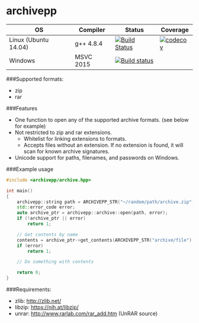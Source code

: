 # archivepp

OS | Compiler | Status | Coverage
---|----------|--------|----------
Linux (Ubuntu 14.04)|g++ 4.8.4|[![Build Status](https://travis-ci.org/pierobot/archivepp.svg?branch=master)](https://travis-ci.org/pierobot/archivepp)|[![codecov](https://codecov.io/gh/pierobot/archivepp/branch/master/graph/badge.svg)](https://codecov.io/gh/pierobot/archivepp)|
Windows|MSVC 2015|[![Build status](https://ci.appveyor.com/api/projects/status/xh4vt4cuw4l4d6hg/branch/master?svg=true)](https://ci.appveyor.com/project/pierobot/archivepp/branch/master)| |

###Supported formats:
* zip
* rar

###Features
- One function to open any of the supported archive formats. (see below for example)
- Not restricted to zip and rar extensions.
    - Whitelist for linking extensions to formats.
    - Accepts files without an extension. If no extension is found, it will scan for known archive signatures.
- Unicode support for paths, filenames, and passwords on Windows.

###Example usage
```cpp
#include <archivepp/archive.hpp>

int main()
{
    archivepp::string path = ARCHIVEPP_STR("~/random/path/archive.zip");
    std::error_code error;
    auto archive_ptr = archivepp::archive::open(path, error);
    if (!archive_ptr || error)
        return 1;

    // Get contents by name
    contents = archive_ptr->get_contents(ARCHIVEPP_STR("archive/file"), error);
    if (error)
        return 1;

    // Do something with contents

    return 0;
}
```

###Requirements:
* zlib: http://zlib.net/
* libzip: https://nih.at/libzip/
* unrar: http://www.rarlab.com/rar_add.htm (UnRAR source)
